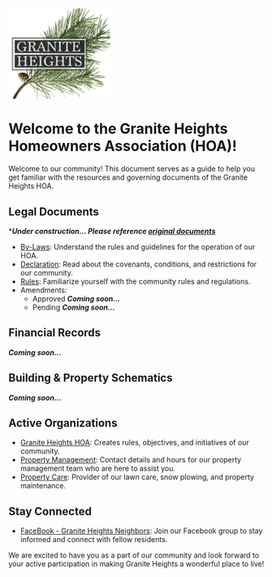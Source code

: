 <img src="https://github.com/Granite-Heights-Condominiums/HOA/blob/main/Logo.png?raw=true)https://github.com/Granite-Heights-Condominiums/HOA/blob/main/Logo.png?raw=true" alt="Logo" width="200"/>

# Welcome to the Granite Heights Homeowners Association (HOA)!

Welcome to our community! This document serves as a guide to help you get familiar with the resources and governing documents of the Granite Heights HOA.

## Legal Documents
****Under construction... Please reference [original documents](https://github.com/Granite-Heights-Condominiums/HOA/tree/main/~Raw)***
- [By-Laws](https://github.com/Granite-Heights-Condominiums/HOA/blob/main/Legal/By-Laws.md): Understand the rules and guidelines for the operation of our HOA.
- [Declaration](https://github.com/Granite-Heights-Condominiums/HOA/blob/main/Legal/Declaration.md): Read about the covenants, conditions, and restrictions for our community.
- [Rules](https://github.com/Granite-Heights-Condominiums/HOA/blob/main/Legal/Rules.md): Familiarize yourself with the community rules and regulations.
- Amendments:
    - Approved ***Coming soon...***
    - Pending ***Coming soon...***

## Financial Records
***Coming soon...***

## Building & Property Schematics
***Coming soon...***

## Active Organizations

- [Granite Heights HOA](https://github.com/Granite-Heights-Condominiums/HOA/blob/main/Organizations/Granite%20Heights%20HOA.md): Creates rules, objectives, and initiatives of our community.
- [Property Management](https://github.com/Granite-Heights-Condominiums/HOA/blob/main/Organizations/Cedar%20Property%20Management.md): Contact details and hours for our property management team who are here to assist you.
- [Property Care](https://github.com/Granite-Heights-Condominiums/HOA/blob/main/Organizations/Precision%20Property%20Management.md): Provider of our lawn care, snow plowing, and property maintenance.

## Stay Connected

- [FaceBook - Granite Heights Neighbors](https://www.facebook.com/groups/749581332626396): Join our Facebook group to stay informed and connect with fellow residents.

We are excited to have you as a part of our community and look forward to your active participation in making Granite Heights a wonderful place to live!
